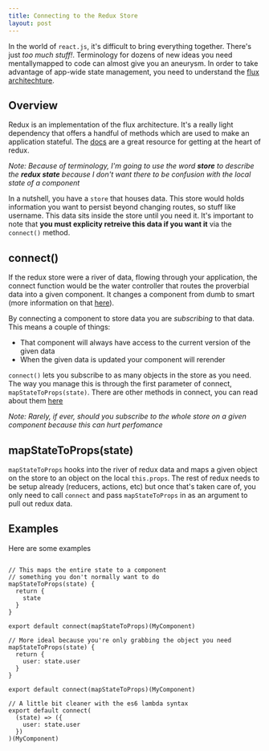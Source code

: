 ```yaml
---
title: Connecting to the Redux Store
layout: post
---
```


In the world of `react.js`, it's difficult to bring everything together. There's just *too much stuff!*. Terminology for dozens of new ideas you need mentallymapped to code can almost give you an aneurysm. In order to take advantage of app-wide state management, you need to understand the [flux architechture](https://facebook.github.io/flux/docs/overview.html). 

## Overview

Redux is an implementation of the flux architecture. It's a really light dependency that offers a handful of methods which are used to make an application stateful. The [docs](http://rackt.org/redux/docs/introduction/index.html) are a great resource for getting at the heart of redux.

*Note: Because of terminology, I'm going to use the word __store__ to describe the __redux state__ because I don't want there to be confusion with the local state of a component*

In a nutshell, you have a `store` that houses data. This store would holds information you want to persist beyond changing routes, so stuff like username. This data sits inside the store until you need it. It's important to note that __you must explicity retreive this data if you want it__ via the `connect()` method.

## connect()

If the redux store were a river of data, flowing through your application, the connect function would be the water controller that routes the proverbial data into a given component. It changes a component from dumb to smart (more information on that [here](https://medium.com/@dan_abramov/smart-and-dumb-components-7ca2f9a7c7d0#.tcfx9ct67)).

By connecting a component to store data you are *subscribing* to that data. This means a couple of things:

- That component will always have access to the current version of the given data
- When the given data is updated your component will rerender

`connect()` lets you subscribe to as many objects in the store as you need. The way you manage this is through the first parameter of connect, `mapStateToProps(state)`. There are other methods in connect, you can read about them [here](https://github.com/rackt/react-redux/blob/master/docs/api.md)

*Note: Rarely, if ever, should you subscribe to the whole store on a given component because this can hurt perfomance*

## mapStateToProps(state)

`mapStateToProps` hooks into the river of redux data and maps a given object on the store to an object on the local `this.props`. The rest of redux needs to be setup already (reducers, actions, etc) but once that's taken care of, you only need to call `connect` and pass `mapStateToProps` in as an argument to pull out redux data.

## Examples

Here are some examples

~~~

// This maps the entire state to a component
// something you don't normally want to do
mapStateToProps(state) {
  return {
    state
  }
}

export default connect(mapStateToProps)(MyComponent)
~~~

~~~
// More ideal because you're only grabbing the object you need
mapStateToProps(state) {
  return {
    user: state.user
  }
}

export default connect(mapStateToProps)(MyComponent)
~~~

~~~
// A little bit cleaner with the es6 lambda syntax
export default connect(
  (state) => ({
    user: state.user
  })
)(MyComponent)
~~~